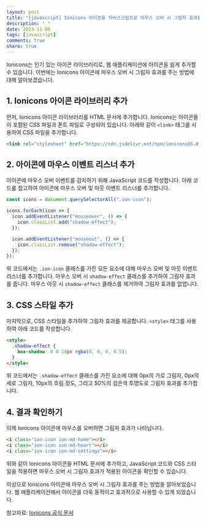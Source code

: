 ```yaml
---
layout: post
title: "[javascript] Ionicons 아이콘을 자바스크립트로 마우스 오버 시 그림자 효과를 주는 방법"
description: " "
date: 2023-11-08
tags: [javascript]
comments: true
share: true
---
```


Ionicons는 인기 있는 아이콘 라이브러리로, 웹 애플리케이션에 아이콘을 쉽게 추가할 수 있습니다. 이번에는 Ionicons 아이콘에 마우스 오버 시 그림자 효과를 주는 방법에 대해 알아보겠습니다.

## 1. Ionicons 아이콘 라이브러리 추가

먼저, Ionicons 아이콘 라이브러리를 HTML 문서에 추가합니다. Ionicons는 아이콘들이 포함된 CSS 파일과 폰트 파일로 구성되어 있습니다. 아래와 같이 `<link>` 태그를 사용하여 CSS 파일을 추가합니다.

```html
<link rel="stylesheet" href="https://cdn.jsdelivr.net/npm/ionicons@5.0.1/dist/ionicons.min.css">
```

## 2. 아이콘에 마우스 이벤트 리스너 추가

아이콘에 마우스 오버 이벤트를 감지하기 위해 JavaScript 코드를 작성합니다. 아래 코드를 참고하여 아이콘에 마우스 오버 및 아웃 이벤트 리스너를 추가합니다.

```javascript
const icons = document.querySelectorAll(".ion-icon");

icons.forEach(icon => {
  icon.addEventListener("mouseover", () => {
    icon.classList.add("shadow-effect");
  });

  icon.addEventListener("mouseout", () => {
    icon.classList.remove("shadow-effect");
  });
});
```

위 코드에서는 `.ion-icon` 클래스를 가진 모든 요소에 대해 마우스 오버 및 아웃 이벤트 리스너를 추가합니다. 마우스 오버 시 `shadow-effect` 클래스를 추가하여 그림자 효과를 줍니다. 마우스 아웃 시 `shadow-effect` 클래스를 제거하여 그림자 효과를 없앱니다.

## 3. CSS 스타일 추가

마지막으로, CSS 스타일을 추가하여 그림자 효과를 제공합니다. `<style>` 태그를 사용하여 아래 코드를 작성합니다.

```html
<style>
  .shadow-effect {
    box-shadow: 0 0 10px rgba(0, 0, 0, 0.5);
  }
</style>
```

위 코드에서는 `.shadow-effect` 클래스를 가진 요소에 대해 0px의 가로 그림자, 0px의 세로 그림자, 10px의 흐림 정도, 그리고 50%의 검은색 투명도로 그림자 효과를 추가합니다.

## 4. 결과 확인하기

이제 Ionicons 아이콘에 마우스를 오버하면 그림자 효과가 나타납니다.

```html
<i class="ion-icon ion-md-home"></i>
<i class="ion-icon ion-md-heart"></i>
<i class="ion-icon ion-md-settings"></i>
```

위와 같이 Ionicons 아이콘을 HTML 문서에 추가하고, JavaScript 코드와 CSS 스타일을 적용하면 마우스 오버 시 그림자 효과가 적용된 아이콘을 확인할 수 있습니다.

이상으로 Ionicons 아이콘에 마우스 오버 시 그림자 효과를 주는 방법을 알아보았습니다. 웹 애플리케이션에서 아이콘을 더욱 동적이고 효과적으로 사용할 수 있게 되었습니다.

참고자료: [Ionicons 공식 문서](https://ionicons.com/)